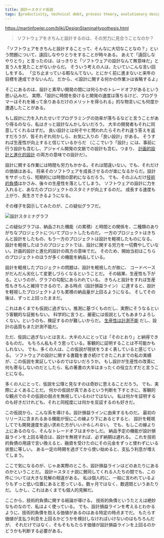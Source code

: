 ```yaml
---
title: 設計＝スタミナ仮説
tags: [productivity, technical debt, process theory, evolutionary design, clean code, software craftsmanship]
---
```


https://martinfowler.com/bliki/DesignStaminaHypothesis.html

> ソフトウェアをきちんと設計するのは、その労力に見合うことなのか？

「ソフトウェアをきちんと設計することって、そんなに大切なことなの？」という問題について、遠回しなやりとりをすることが時々ある。
あえて「遠回しなやりとり」と言ったのは、はっきりと「ソフトウェアの設計なんて無意味だ」と言う人を見たことがないからだ。
そういう考えの人は、たいていこんな言い回しをする。
「立ち止まっている暇なんてない。とにかく前に進まないと来年の目標を達成できないんだ。
だから、≪設計に関する何かの作業≫は省略するよ」

そこにあるのは、設計と素早い開発の間には何らかのトレードオフがあるという思い込みだ。
実際、「設計に時間を掛けると開発の速度は落ちるけど、プログラマーはそれを補って余りあるだけのメリットを得られる」的な物言いにも何度か遭遇したことがある。

もし設計に力を入れたせいでプログラミングの効率が落ちるなどと言うことがあり得るのなら、私はきっと設計なんかしないだろう。
大半の開発者もそれに同意してくれるはずだ。
良い設計とは何ぞやと問われたらそれぞれ違う答えを返すだろうが、皆それぞれ何かしら、お気に入りの「良い設計」がある。
そうすれば生産性が向上すると信じているからだ
（ここでいう「設計」には、事前に行う設計も含むし、アジャイル開発の文脈での設計も含む。つまり、
[計画的設計と進化的設計](http://objectclub.jp/community/XP-jp/xp_relate/isdesigndead#n71)
の両方の意味での設計だ）。

設計に関する作業には時間も労力もかかる。それは間違いない。でも、それだけの価値はある。
将来そのソフトウェアを成長させるのが楽になるからだ。設計をサボったら、短期的には時間の節約になるだろう。
でも、そのぶんだけ[技術的負債](/TechnicalDebt)はかさみ、後々の生産性を落としてしまう。
ソフトウェアの設計に力を入れると、あなたのプロジェクトのスタミナが向上するのだ。
成長する速度も上がり、長生きできるようになる。

その様子を図示してみたのが、この疑似グラフだ。

![設計スタミナグラフ](https://martinfowler.com/bliki/images/designStaminaGraph.gif)

この疑似グラフは、納品された機能（の累積）と時間との関係を、二種類のありがちなプロジェクトについてプロットしたものだ。
一方のプロジェクトはきちんと設計をしたもの、もう一方のプロジェクトは設計を軽視したものになる。
設計を軽視したほうのプロジェクトでは、設計に関する労力を一切費やしていない。計画的設計と進化的設計の両方の意味でだ。
そのため、開始当初はこちらのプロジェクトのほうが多くの機能を納品している。

設計を軽視したプロジェクトの問題は、設計を軽視したが故に、
コードベースがだんだん劣化して変更しづらくなるということだ。
その結果、生産性も下がる。というのが、グラフの勾配にあらわれている。
きちんと設計をすれば生産性もきちんと維持できるので、ある時点（設計損益ライン）
に達すると、設計を軽視したプロジェクトよりも累積の納品量が上回るようになる。
そしてその後は、ずっと上回ったままだ。

これはあくまでも仮説に過ぎない。推測に基づくものだし、実際にそうなるという客観的な証拠もない。
科学的に言うと、厳密には仮説としてもあまりよろしくない。というのも、検証するのが難しいからだ。
[生産性は計測不能](/CannotMeasureProductivity)
だし、設計の品質もまた計測不能だ。

ただ、仮説に過ぎないとは言え、大半の人にとっては「そのとおり」と納得できるものだ。
もちろん私もそう思っている。客観的に証明することは不可能かもしれない。
でも、多くの人は、この仮説が現状をうまく表していると感じている。
ソフトウェアの設計に関する書籍を書き続けてきたこれまでの私の実績が、この仮説を実証しているのではないだろうか。
もし設計が生産性の改善に何も寄与しないのだとしたら、私の著書の大半はまったくの役立たずだと言うことになる。

多くの人にとって、仮説を公理と見なすのは奇妙に思えることだろう。
でも、実際によくあることだ。
何かの仮説が真であるという判断を下すときに、客観的な観点でのその仮説の弱点を無視しているわけではない。
私は何かを証明するのも好きだけれども、それと同程度には何かを反証するのも好きだ。

この仮説から、こんな系を導ける。設計損益ラインに由来するものだ。
最初のリリースに含まれるある機能が仮にこの線より下にあるとすると、
設計を軽視してでも開発速度を追い求めた方がいい*かもしれない*。
でも、もしこの線より上にあるのなら、そんなトレードオフはまやかしだ。
納品予定の機能が設計損益ラインを上回る場合は、設計を無視すれば、必ず納期は遅れる。
これを技術的負債の用語で言い換えると、融資を受けたのにその元金をずっと使わずにいる状態に等しい。
ある一定の時期を過ぎてから使い始めると、支払う利息が増えてしまう。

ここで気になるのが、じゃあ実際のところ、設計損益ラインはどのあたりにあるのかということだ。
設計＝スタミナ説に賛同してくれる人たちの間でも、この件については大きな見解の相違がある。
私は個人的に、一般に言われているよりもずっと低い位置にあると思っている。数ヶ月ではなく、数週間というあたりだ。
しかし、これはあくまでも個人的見解だ。

ここから、技術的負債に関する結論が導ける。
技術的負債というたとえは絶妙なものなので、私はよく使っている。
でも、設計損益ラインを考えるとわかるように、技術的負債を抱える価値があるのはある特定の時点までだ。
もたらす価値が支払う利息を上回るかどうかを検討しなければいけないのはもちろんだが、
それだけではなく、そもそももたらす価値が設計損益ラインを上回るのかどうかも判断する必要がある。

